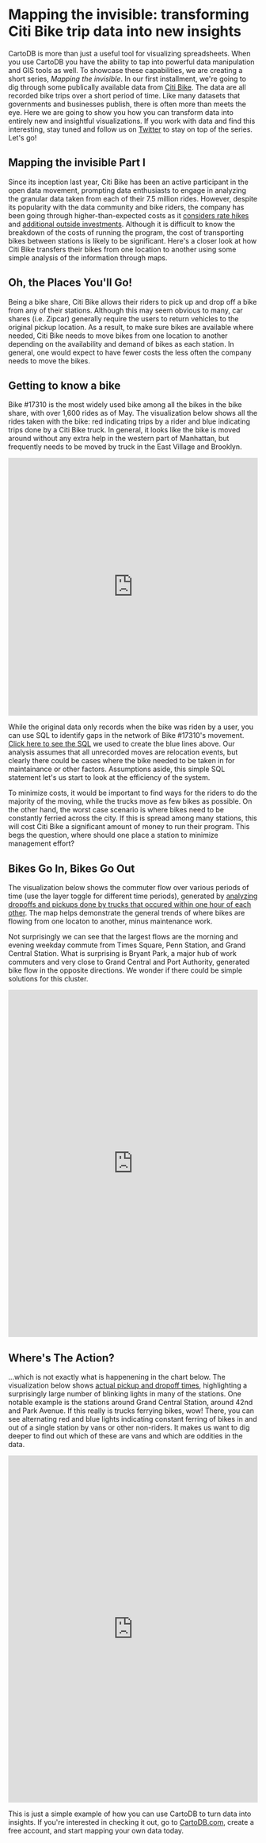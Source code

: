 Mapping the invisible: transforming Citi Bike trip data into new insights
=========
CartoDB is more than just a useful tool for visualizing spreadsheets. When you use CartoDB you have the ability to tap into powerful data manipulation and GIS tools as well. To showcase these capabilities, we are creating a short series, _Mapping the invisible_. In our first installment, we're going to dig through some publically available data from [Citi Bike](https://www.citibikenyc.com/). The data are all recorded bike trips over a short period of time. Like many datasets that governments and businesses publish, there is often more than meets the eye. Here we are going to show you how you can transform data into entirely new and insightful visualizations. If you work with data and find this interesting, stay tuned and follow us on [Twitter](http://twitter.com/cartodb) to stay on top of the series. Let's go!

Mapping the invisible Part I
--------------
Since its inception last year, Citi Bike has been an active participant in the open data movement, prompting data enthusiasts to engage in analyzing the granular data taken from each of their 7.5 million rides. However, despite its popularity with the data community and bike riders, the company has been going through higher-than-expected costs as it [considers rate hikes](http://www.nydailynews.com/new-york/citi-bike-rates-spike-50-save-bike-sharing-program-article-1.1853120) and [additional outside investments](http://online.wsj.com/news/articles/SB10001424052702304178104579536212429157936). Although it is difficult to know the breakdown of the costs of running the program, the cost of transporting bikes between stations is likely to be significant.
Here's a closer look at how Citi Bike transfers their bikes from one location to another using some simple analysis of the information through maps.

Oh, the Places You'll Go!
--------------
Being a bike share, Citi Bike allows their riders to pick up and drop off a bike from any of their stations. Although this may seem obvious to many, car shares (i.e. Zipcar) generally require the users to return vehicles to the original pickup location. As a result, to make sure bikes are available where needed, Citi Bike needs to move bikes from one location to another depending on the availability and demand of bikes as each station. In general, one would expect to have fewer costs the less often the company needs to move the bikes. 

Getting to know a bike
--------------
Bike #17310 is the most widely used bike among all the bikes in the bike share, with over 1,600 rides as of May. The visualization below shows all the rides taken with the bike: red indicating trips by a rider and blue indicating trips done by a Citi Bike truck. In general, it looks like the bike is moved around without any extra help in the western part of Manhattan, but frequently needs to be moved by truck in the East Village and Brooklyn. 
<iframe width='100%' height='520' frameborder='0' src='http://team.cartodb.com/viz/205862b2-1e55-11e4-a972-0e73339ffa50/embed_map' allowfullscreen webkitallowfullscreen mozallowfullscreen oallowfullscreen msallowfullscreen></iframe>

While the original data only records when the bike was riden by a user, you can use SQL to identify gaps in the network of Bike #17310's movement. [Click here to see the SQL](https://gist.github.com/tychung84/68add071768cf95d62b0) we used to create the blue lines above. Our analysis assumes that all unrecorded moves are relocation events, but clearly there could be cases where the bike needed to be taken in for maintainance or other factors. Assumptions aside, this simple SQL statement let's us start to look at the efficiency of the system. 

To minimize costs, it would be important to find ways for the riders to do the majority of the moving, while the trucks move as few bikes as possible. On the other hand, the worst case scenario is where bikes need to be constantly ferried across the city. If this is spread among many stations, this will cost Citi Bike a significant amount of money to run their program. This begs the question, where should one place a station to minimize management effort? 

Bikes Go In, Bikes Go Out
----------------
The visualization below shows the commuter flow over various periods of time (use the layer toggle for different time periods), generated by [analyzing dropoffs and pickups done by trucks that occured within one hour of each other](https://gist.github.com/tychung84/e9726e6ee155e4b7cdb6 ). The map helps demonstrate the general trends of where bikes are flowing from one locaton to another, minus maintenance work.

Not surprisingly we can see that the largest flows are the morning and evening weekday commute from Times Square, Penn Station, and Grand Central Station. What is surprising is Bryant Park, a major hub of work commuters and very close to Grand Central and Port Authority, generated bike flow in the opposite directions. We wonder if there could be simple solutions for this cluster.

<iframe width='100%' height='700' frameborder='0' src='http://team.cartodb.com/viz/71381978-1d8f-11e4-82da-0e10bcd91c2b/embed_map' allowfullscreen webkitallowfullscreen mozallowfullscreen oallowfullscreen msallowfullscreen></iframe> 

Where's The Action?
----------------
...which is not exactly what is happenening in the chart below. The visualization below shows [actual pickup and dropoff times](https://gist.github.com/tychung84/ce11156e3fbb92b1ee9c), highlighting a surprisingly large number of blinking lights in many of the stations. One notable example is the stations around Grand Central Station, around 42nd and Park Avenue. If this really is trucks ferrying bikes, wow! There, you can see alternating red and blue lights indicating constant ferring of bikes in and out of a single station by vans or other non-riders. It makes us want to dig deeper to find out which of these are vans and which are oddities in the data. 
<iframe width='100%' height='700' frameborder='0' src='http://team.cartodb.com/viz/003bb518-1d99-11e4-9877-0edbca4b5057/embed_map' allowfullscreen webkitallowfullscreen mozallowfullscreen oallowfullscreen msallowfullscreen></iframe>

This is just a simple example of how you can use CartoDB to turn data into insights. If you're interested in checking it out, go to [CartoDB.com](http://www.cartodb.com), create a free account, and start mapping your own data today.

